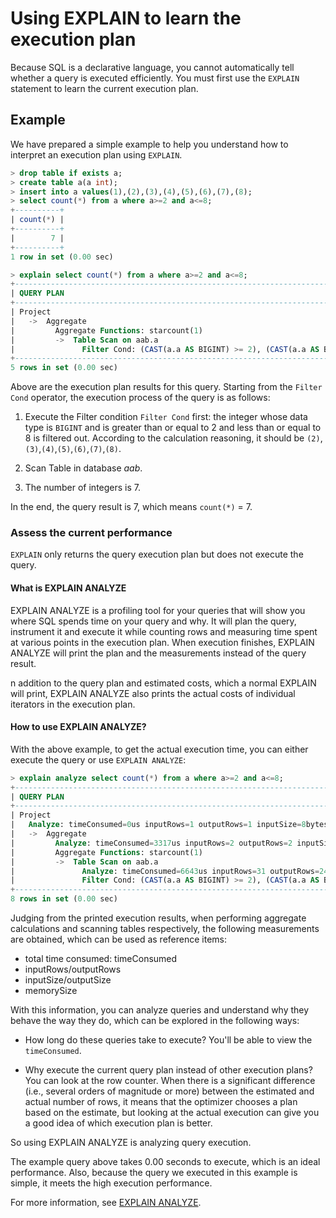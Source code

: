 # Using EXPLAIN to learn the execution plan

Because SQL is a declarative language, you cannot automatically tell whether a query is executed efficiently. You must first use the `EXPLAIN` statement to learn the current execution plan.

## Example

We have prepared a simple example to help you understand how to interpret an execution plan using `EXPLAIN`.

```sql
> drop table if exists a;
> create table a(a int);
> insert into a values(1),(2),(3),(4),(5),(6),(7),(8);
> select count(*) from a where a>=2 and a<=8;
+----------+
| count(*) |
+----------+
|        7 |
+----------+
1 row in set (0.00 sec)

> explain select count(*) from a where a>=2 and a<=8;
+-----------------------------------------------------------------------------------+
| QUERY PLAN                                                                        |
+-----------------------------------------------------------------------------------+
| Project                                                                           |
|   ->  Aggregate                                                                   |
|         Aggregate Functions: starcount(1)                                         |
|         ->  Table Scan on aab.a                                                   |
|               Filter Cond: (CAST(a.a AS BIGINT) >= 2), (CAST(a.a AS BIGINT) <= 8) |
+-----------------------------------------------------------------------------------+
5 rows in set (0.00 sec)
```

Above are the execution plan results for this query. Starting from the `Filter Cond` operator, the execution process of the query is as follows:

1. Execute the Filter condition `Filter Cond` first: the integer whose data type is `BIGINT` and is greater than or equal to 2 and less than or equal to 8 is filtered out. According to the calculation reasoning, it should be `(2)`,`(3)`,`(4)`,`(5)`,`(6)`,`(7)`,`(8)`.

2. Scan Table in database *aab*.

3. The number of integers is 7.

In the end, the query result is 7, which means `count(*)` = 7.

### Assess the current performance

`EXPLAIN` only returns the query execution plan but does not execute the query.

#### What is EXPLAIN ANALYZE

EXPLAIN ANALYZE is a profiling tool for your queries that will show you where SQL spends time on your query and why. It will plan the query, instrument it and execute it while counting rows and measuring time spent at various points in the execution plan. When execution finishes, EXPLAIN ANALYZE will print the plan and the measurements instead of the query result.

n addition to the query plan and estimated costs, which a normal EXPLAIN will print, EXPLAIN ANALYZE also prints the actual costs of individual iterators in the execution plan.

#### How to use EXPLAIN ANALYZE?

With the above example, to get the actual execution time, you can either execute the query or use `EXPLAIN ANALYZE`:

```sql
> explain analyze select count(*) from a where a>=2 and a<=8;
+-------------------------------------------------------------------------------------------------------------------------------+
| QUERY PLAN                                                                                                                    |
+-------------------------------------------------------------------------------------------------------------------------------+
| Project                                                                                                                       |
|   Analyze: timeConsumed=0us inputRows=1 outputRows=1 inputSize=8bytes outputSize=8bytes memorySize=8bytes                     |
|   ->  Aggregate                                                                                                               |
|         Analyze: timeConsumed=3317us inputRows=2 outputRows=2 inputSize=8bytes outputSize=16bytes memorySize=16bytes          |
|         Aggregate Functions: starcount(1)                                                                                     |
|         ->  Table Scan on aab.a                                                                                               |
|               Analyze: timeConsumed=6643us inputRows=31 outputRows=24 inputSize=96bytes outputSize=64bytes memorySize=64bytes |
|               Filter Cond: (CAST(a.a AS BIGINT) >= 2), (CAST(a.a AS BIGINT) <= 8)                                             |
+-------------------------------------------------------------------------------------------------------------------------------+
8 rows in set (0.00 sec)
```

Judging from the printed execution results, when performing aggregate calculations and scanning tables respectively, the following measurements are obtained, which can be used as reference items:

- total time consumed: timeConsumed
- inputRows/outputRows
- inputSize/outputSize
- memorySize

With this information, you can analyze queries and understand why they behave the way they do, which can be explored in the following ways:

- How long do these queries take to execute? You'll be able to view the `timeConsumed`.

- Why execute the current query plan instead of other execution plans? You can look at the row counter. When there is a significant difference (i.e., several orders of magnitude or more) between the estimated and actual number of rows, it means that the optimizer chooses a plan based on the estimate, but looking at the actual execution can give you a good idea of ​​which execution plan is better.

So using EXPLAIN ANALYZE is analyzing query execution.

The example query above takes 0.00 seconds to execute, which is an ideal performance. Also, because the query we executed in this example is simple, it meets the high execution performance.

For more information, see [EXPLAIN ANALYZE](../../Reference/SQL-Reference/Other/Explain/explain-analyze.md).

